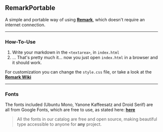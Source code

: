 ## RemarkPortable

A simple and portable way of using **[Remark](https://github.com/gnab/remark)**, which doesn't require an internet connection.

---

### How-To-Use

1. Write your markdown in the `<textarea>`, in `index.html`
2. ... That's pretty much it... now you just open `index.html` in a browser and it should work.

For customization you can change the `style.css` file, or take a look at the **[Remark Wiki](https://github.com/gnab/remark/wiki/Formatting)**

---

### Fonts

The fonts included (Ubuntu Mono, Yanone Kaffeesatz and Droid Serif) are all from Google Fonts, which are free to use, as stated here: **[here](https://fonts.google.com/about)**

>All the fonts in our catalog are free and open source, making beautiful type accessible to anyone for **any** project.
